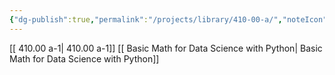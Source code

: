 ```yaml
---
{"dg-publish":true,"permalink":"/projects/library/410-00-a/","noteIcon":"0","created":"2024-01-05T00:31:16.514+09:00","updated":"2024-01-06T23:39:51.497+09:00"}
---
```





[[ 410.00 a-1\| 410.00 a-1]] [[ Basic Math for Data Science with Python\| Basic Math for Data Science with Python]]